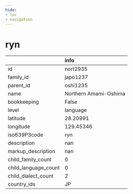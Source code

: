 ```yaml
---
hide:
- toc
- navigation
---
```

# ryn
|                      | info                  |
|:---------------------|:----------------------|
| id                   | nort2935              |
| family_id            | japo1237              |
| parent_id            | oshi1235              |
| name                 | Northern Amami-Oshima |
| bookkeeping          | False                 |
| level                | language              |
| latitude             | 28.20991              |
| longitude            | 129.45346             |
| iso639P3code         | ryn                   |
| description          | nan                   |
| markup_description   | nan                   |
| child_family_count   | 0                     |
| child_language_count | 0                     |
| child_dialect_count  | 2                     |
| country_ids          | JP                    |
